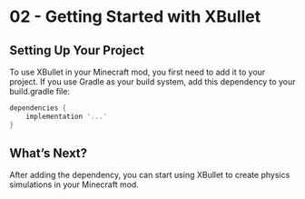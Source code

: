 # 02 - Getting Started with XBullet

## Setting Up Your Project

To use XBullet in your Minecraft mod, you first need to add it to your project. If you use Gradle as your build system, add this dependency to your build.gradle file:

```gradle
dependencies {
    implementation '...'
}
```

## What’s Next?

After adding the dependency, you can start using XBullet to create physics simulations in your Minecraft mod.